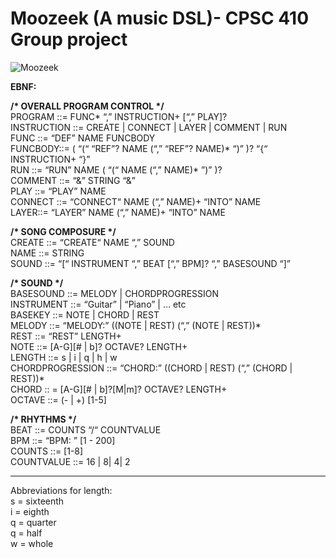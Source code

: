 # Moozeek (A music DSL)- CPSC 410 Group project
![Moozeek](https://user-images.githubusercontent.com/31344971/82974722-80e74000-9f8f-11ea-890b-f9b5acb3884c.jpg)

__EBNF:__<br/>

__/* OVERALL PROGRAM CONTROL */__   
PROGRAM ::=  FUNC*  “,” INSTRUCTION+ [“,” PLAY]?  
INSTRUCTION ::= CREATE | CONNECT | LAYER | COMMENT | RUN  
FUNC ::= “DEF” NAME FUNCBODY  
FUNCBODY::= ( “(“ “REF”? NAME (“,” “REF”? NAME)* “)”  )?  “{“ INSTRUCTION+ “}”  
RUN ::=  “RUN” NAME ( “(“ NAME  (“,” NAME)* ”)” )?  
COMMENT ::= “&” STRING “&”  
PLAY ::= “PLAY” NAME   
CONNECT ::= “CONNECT“  NAME (“,” NAME)+ “INTO” NAME  
LAYER::= “LAYER” NAME (“,” NAME)+ “INTO” NAME  
  
__/* SONG COMPOSURE */__  
CREATE ::= “CREATE“  NAME “,”  SOUND  
NAME ::=  STRING  
SOUND ::= “[“ INSTRUMENT “,” BEAT [“,” BPM]? “,” BASESOUND “]”  

__/* SOUND */__  
BASESOUND ::= MELODY | CHORDPROGRESSION  
INSTRUMENT ::= “Guitar” | “Piano” | … etc  
BASEKEY ::= NOTE | CHORD | REST  
MELODY ::= “MELODY:” ((NOTE | REST) (“,” (NOTE | REST))*  
REST ::= “REST” LENGTH+   
NOTE ::=  [A-G][# | b]? OCTAVE?  LENGTH+  
LENGTH ::= s | i | q | h | w  
CHORDPROGRESSION ::= “CHORD:” ((CHORD | REST) (“,” (CHORD | REST))*  
CHORD :: =  [A-G][# | b]?[M|m]? OCTAVE?   LENGTH+   
OCTAVE ::= (- | +) [1-5]    
  
__/* RHYTHMS */__  
BEAT ::= COUNTS “/“ COUNTVALUE   
BPM ::= “BPM: ” [1 - 200]  
COUNTS ::= [1-8]  
COUNTVALUE ::= 16 | 8| 4| 2  
  
  
------------------------------  
Abbreviations for length:  
s    = sixteenth  
i    = eighth  
q   = quarter  
q   = half  
w  = whole  
